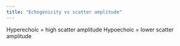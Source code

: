 ```yaml
---
title: "Echogenicity vs scatter amplitude"
---
```

Hyperechoic = high scatter amplitude
Hypoechoic = lower scatter amplitude

